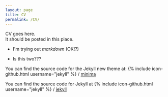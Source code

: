 ```yaml
---
layout: page
title: CV
permalink: /CV/
---
```


CV goes here.  
It should be posted in this place.  
- I'm trying out *markdown* (OK!?)
* Is this two???

You can find the source code for the Jekyll new theme at:
{% include icon-github.html username="jekyll" %} /
[minima](https://github.com/jekyll/minima)

You can find the source code for Jekyll at
{% include icon-github.html username="jekyll" %} /
[jekyll](https://github.com/jekyll/jekyll)
